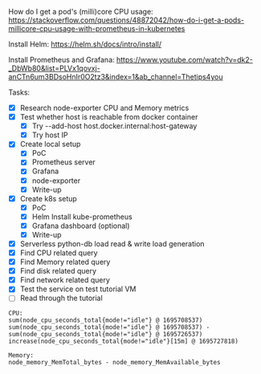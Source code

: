 How do I get a pod's (milli)core CPU usage:
https://stackoverflow.com/questions/48872042/how-do-i-get-a-pods-millicore-cpu-usage-with-prometheus-in-kubernetes

Install Helm:
https://helm.sh/docs/intro/install/

Install Prometheus and Grafana:
https://www.youtube.com/watch?v=dk2-_DbWb80&list=PLVx1qovxj-anCTn6um3BDsoHnIr0O2tz3&index=1&ab_channel=Thetips4you

Tasks:

- [x] Research node-exporter CPU and Memory metrics
- [x] Test whether host is reachable from docker container
    - [x] Try --add-host host.docker.internal:host-gateway
    - [x] Try host IP
- [x] Create local setup
    - [x] PoC
    - [x] Prometheus server
    - [x] Grafana
    - [x] node-exporter
    - [x] Write-up
- [x] Create k8s setup
    - [x] PoC
    - [x] Helm Install kube-prometheus
    - [x] Grafana dashboard (optional)
    - [x] Write-up
- [x] Serverless python-db load read & write load generation
- [x] Find CPU related query
- [x] Find Memory related query
- [x] Find disk related query
- [x] Find network related query
- [x] Test the service on test tutorial VM
- [ ] Read through the tutorial

```
CPU: 
sum(node_cpu_seconds_total{mode!="idle"} @ 1695708537)
sum(node_cpu_seconds_total{mode!="idle"} @ 1695708537) - sum(node_cpu_seconds_total{mode!="idle"} @ 1695726537)
increase(node_cpu_seconds_total{mode!="idle"}[15m] @ 1695727818)

Memory: 
node_memory_MemTotal_bytes - node_memory_MemAvailable_bytes
```
